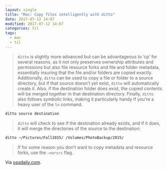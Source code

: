 ```yaml
---
layout: single
title: "Mac: Copy files intelligently with ditto"
date: 2017-07-12 14:07
modified: 2017-07-12 14:07
categories: til
tags:
  - mac
  - til
---
```


> `ditto` is slightly more advanced but can be advantageous to ‘cp’ for several reasons,
as it not only preserves ownership attributes and permissions but also file resource forks
and file and folder metadata, essentially insuring that the file and/or folders are copied
exactly.
Additionally, `ditto` can be used to copy a file or folder to a source directory, but if
that source doesn’t yet exist, `ditto` will automatically create it.
Also, if the destination folder does exist, the copied contents will be merged together in
that destination directory.
Finally, `ditto` also follows symbolic links, making it particularly handy if you’re a
heavy user of the `ln` command.

```bash
ditto source destination
```

> `ditto` will check to see if the destination already exists, and if it does, it will
merge the directories of the source to the destination:

```bash
ditto ~/Pictures/Fall2015/ /Volumes/PhotoBackup/2015/
```

> If for some reason you don’t want to copy metadata and resource forks, use the `–norsrc`
> flag.

Via [osxdaily.com](http://osxdaily.com/2014/06/11/use-ditto-copy-files-directories-mac-command-line/).
